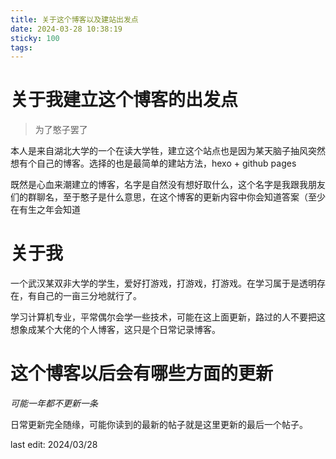 ```yaml
---
title: 关于这个博客以及建站出发点
date: 2024-03-28 10:38:19
sticky: 100
tags:
---
```



# 关于我建立这个博客的出发点
>为了憨子罢了

本人是来自湖北大学的一个在读大学牲，建立这个站点也是因为某天脑子抽风突然想有个自己的博客。选择的也是最简单的建站方法，hexo + github pages

既然是心血来潮建立的博客，名字是自然没有想好取什么，这个名字是我跟我朋友们的群聊名，至于憨子是什么意思，在这个博客的更新内容中你会知道答案（至少在有生之年会知道

<!-- more -->

# 关于我
一个武汉某双非大学的学生，爱好打游戏，打游戏，打游戏。在学习属于是透明存在，有自己的一亩三分地就行了。

学习计算机专业，平常偶尔会学一些技术，可能在这上面更新，路过的人不要把这想象成某个大佬的个人博客，这只是个日常记录博客。

# 这个博客以后会有哪些方面的更新
*可能一年都不更新一条*

日常更新完全随缘，可能你读到的最新的帖子就是这里更新的最后一个帖子。


last edit: 2024/03/28
